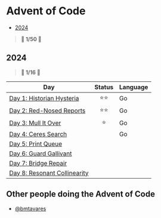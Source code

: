 # Advent of Code

- [2024](#2024)

> **🌟 1/50 🌟**

## 2024

> **🌟 1/16 🌟**

| Day                                        | Status | Language |
| ------------------------------------------ | :----: | -------- |
| [Day 1: Historian Hysteria](2024/day01)    |  ⭐⭐  | Go       |
| [Day 2: Red-Nosed Reports](2024/day02)     |  ⭐⭐  | Go       |
| [Day 3: Mull It Over](2024/day03)          |   ⭐   | Go       |
| [Day 4: Ceres Search](2024/day04)          |        | Go
| [Day 5: Print Queue](2024/day05)           |        | 
| [Day 6: Guard Gallivant](2024/day06)       |        |
| [Day 7: Bridge Repair](2024/day07)         |        |
| [Day 8: Resonant Collinearity](2024/day08) |        |

## Other people doing the Advent of Code

- [@bmtavares](https://github.com/bmtavares/adventofcode)
